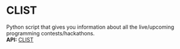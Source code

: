 # CLIST
Python script that gives you information about all the live/upcoming programming contests/hackathons.<br>
<b>API:</b> <a href="https://clist.by/api/v1/doc/">CLIST</a>
